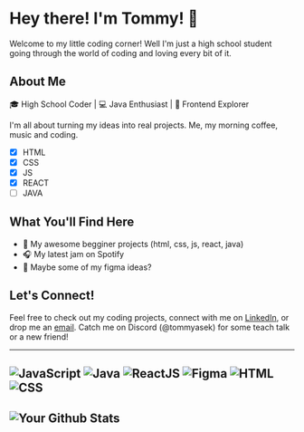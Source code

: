 # Hey there! I'm Tommy! 🌟

Welcome to my little coding corner! 
Well I'm just a high school student going through the world of coding and loving every bit of it.

## About Me

🎓 High School Coder | 💻 Java Enthusiast | 🎨 Frontend Explorer

I'm all about turning my ideas into real projects. Me, my morning coffee, music and coding.

- [x] HTML
- [x] CSS
- [x] JS
- [x] REACT
- [ ] JAVA

## What You'll Find Here

- 🚀 My awesome begginer projects (html, css, js, react, java)
- 🎧 My latest jam on Spotify
- 🎨 Maybe some of my figma ideas?

## Let's Connect!

Feel free to check out my coding projects, connect with me on [LinkedIn](https://www.linkedin.com/in/tomáš-dvořáček-4a3383280/), or drop me an [email](mailto:dvoracek.tomas@outlook.com). Catch me on Discord (@tommyasek) for some teach talk or a new friend!

---
![JavaScript](https://skillicons.dev/icons?i=js) ![Java](https://skillicons.dev/icons?i=java) ![ReactJS](https://skillicons.dev/icons?i=react) ![Figma](https://skillicons.dev/icons?i=figma) ![HTML](https://skillicons.dev/icons?i=html) ![CSS](https://skillicons.dev/icons?i=css)
---
![Your Github Stats](https://github-readme-stats.vercel.app/api?username=tommys0&show_icons=true&hide_border=true)
---
